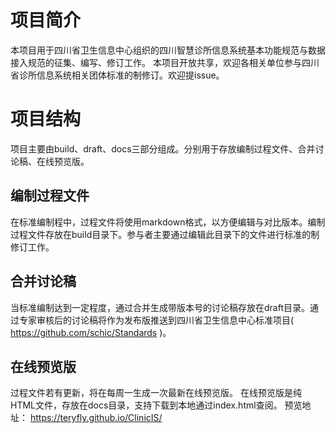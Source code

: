 # 项目简介
本项目用于四川省卫生信息中心组织的四川智慧诊所信息系统基本功能规范与数据接入规范的征集、编写、修订工作。
本项目开放共享，欢迎各相关单位参与四川省诊所信息系统相关团体标准的制修订。欢迎提issue。
# 项目结构
项目主要由build、draft、docs三部分组成。分别用于存放编制过程文件、合并讨论稿、在线预览版。
## 编制过程文件
在标准编制程中，过程文件将使用markdown格式，以方便编辑与对比版本。编制过程文件存放在build目录下。参与者主要通过编辑此目录下的文件进行标准的制修订工作。
## 合并讨论稿
当标准编制达到一定程度，通过合并生成带版本号的讨论稿存放在draft目录。通过专家审核后的讨论稿将作为发布版推送到四川省卫生信息中心标准项目( https://github.com/schic/Standards )。
## 在线预览版
过程文件若有更新，将在每周一生成一次最新在线预览版。
在线预览版是纯HTML文件，存放在docs目录，支持下载到本地通过index.html查阅。
预览地址： https://teryfly.github.io/ClinicIS/ 
